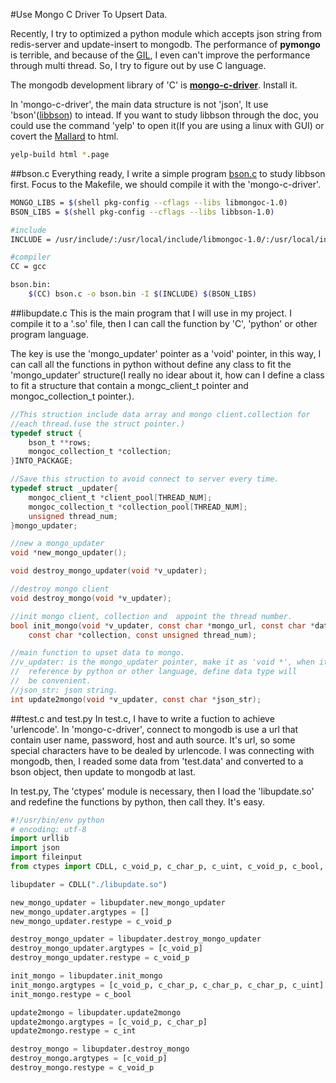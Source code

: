 #Use Mongo C Driver To Upsert Data.

Recently, I try to optimized a python module which accepts json string from redis-server and update-insert to mongodb. The performance of **pymongo** is terrible, and because of the [GIL](https://en.wikipedia.org/wiki/Global_Interpreter_Lock), I even can't improve the performance through multi thread. So, I try to figure out by use C language.

The mongodb development library of 'C' is [**mongo-c-driver**](https://github.com/mongodb/mongo-c-driver). Install it.

In 'mongo-c-driver', the main data structure is not 'json', It use 'bson'([libbson](https://github.com/mongodb/libbson)) to intead. If you want to study libbson through the doc, you could use the command 'yelp' to open it(If you are using a linux with GUI) or covert the [Mallard](http://projectmallard.org/) to html.
```bash
yelp-build html *.page
```
<!--more-->

##bson.c
Everything ready, I write a simple program [bson.c](https://github.com/astraylinux/study/blob/master/tools/mongo_c/bson.c) to study libbson first. Focus to the Makefile, we should compile it with the 'mongo-c-driver'.
```bash
MONGO_LIBS = $(shell pkg-config --cflags --libs libmongoc-1.0)
BSON_LIBS = $(shell pkg-config --cflags --libs libbson-1.0)

#include
INCLUDE = /usr/include/:/usr/local/include/libmongoc-1.0/:/usr/local/include/libbson-1.0/

#compiler
CC = gcc

bson.bin:
    $(CC) bson.c -o bson.bin -I $(INCLUDE) $(BSON_LIBS)
```

##libupdate.c
This is the main program that I will use in my project. I compile it to a '.so' file, then I can call the function by 'C', 'python' or other program language.

The key is use the 'mongo_updater' pointer as a 'void' pointer,  in this way, I can call all the functions in python without define any class to fit the 'mongo_updater' structure(I really no idear about it, how can I define a class to fit a structure that contain a mongc_client_t pointer and mongoc_collection_t pointer.).
```c
//This struction include data array and mongo client.collection for
//each thread.(use the struct pointer.)
typedef struct {
	bson_t **rows;
	mongoc_collection_t *collection;
}INTO_PACKAGE;

//Save this struction to avoid connect to server every time.
typedef struct _updater{
	mongoc_client_t *client_pool[THREAD_NUM];
	mongoc_collection_t *collection_pool[THREAD_NUM];
	unsigned thread_num;
}mongo_updater;

//new a mongo_updater
void *new_mongo_updater();

void destroy_mongo_updater(void *v_updater);

//destroy mongo client
void destroy_mongo(void *v_updater);

//init mongo client, collection and  appoint the thread number.
bool init_mongo(void *v_updater, const char *mongo_url, const char *database,\
	const char *collection, const unsigned thread_num);

//main function to upset data to mongo.
//v_updater: is the mongo_updater pointer, make it as 'void *', when it
//	reference by python or other language, define data type will
//	be convenient.
//json_str: json string.
int update2mongo(void *v_updater, const char *json_str);
```

##test.c and test.py
In test.c, I have to write a fuction to achieve 'urlencode'. In 'mongo-c-driver', connect to mongodb is use a url that contain user name, password, host and auth source. It's url, so some special characters have to be dealed by urlencode. I was connecting with mongodb, then, I readed some data from 'test.data' and converted to a bson object, then update to mongodb at last.

In test.py, The 'ctypes' module is necessary, then I load the 'libupdate.so' and redefine the functions by python, then call they. It's easy.
```python
#!/usr/bin/env python
# encoding: utf-8
import urllib
import json
import fileinput
from ctypes import CDLL, c_void_p, c_char_p, c_uint, c_void_p, c_bool, c_int

libupdater = CDLL("./libupdate.so")

new_mongo_updater = libupdater.new_mongo_updater
new_mongo_updater.argtypes = []
new_mongo_updater.restype = c_void_p

destroy_mongo_updater = libupdater.destroy_mongo_updater
destroy_mongo_updater.argtypes = [c_void_p]
destroy_mongo_updater.restype = c_void_p

init_mongo = libupdater.init_mongo
init_mongo.argtypes = [c_void_p, c_char_p, c_char_p, c_char_p, c_uint]
init_mongo.restype = c_bool

update2mongo = libupdater.update2mongo
update2mongo.argtypes = [c_void_p, c_char_p]
update2mongo.restype = c_int

destroy_mongo = libupdater.destroy_mongo
destroy_mongo.argtypes = [c_void_p]
destroy_mongo.restype = c_void_p
```
